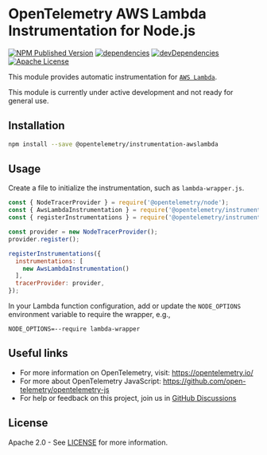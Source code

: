 # OpenTelemetry AWS Lambda Instrumentation for Node.js

[![NPM Published Version][npm-img]][npm-url]
[![dependencies][dependencies-image]][dependencies-url]
[![devDependencies][devDependencies-image]][devDependencies-url]
[![Apache License][license-image]][license-image]

This module provides automatic instrumentation for [`AWS Lambda`](https://docs.aws.amazon.com/lambda/latest/dg/nodejs-handler.html).

This module is currently under active development and not ready for general use.

## Installation

```bash
npm install --save @opentelemetry/instrumentation-awslambda
```

## Usage

Create a file to initialize the instrumentation, such as `lambda-wrapper.js`.
```js
const { NodeTracerProvider } = require('@opentelemetry/node');
const { AwsLambdaInstrumentation } = require('@opentelemetry/instrumentation-awslambda');
const { registerInstrumentations } = require('@opentelemetry/instrumentation');

const provider = new NodeTracerProvider();
provider.register();

registerInstrumentations({
  instrumentations: [
    new AwsLambdaInstrumentation()
  ],
  tracerProvider: provider,
});
```

In your Lambda function configuration, add or update the `NODE_OPTIONS` environment variable to require the wrapper, e.g.,

`NODE_OPTIONS=--require lambda-wrapper`

## Useful links

- For more information on OpenTelemetry, visit: <https://opentelemetry.io/>
- For more about OpenTelemetry JavaScript: <https://github.com/open-telemetry/opentelemetry-js>
- For help or feedback on this project, join us in [GitHub Discussions][discussions-url]

## License

Apache 2.0 - See [LICENSE][license-url] for more information.

[discussions-url]: https://github.com/open-telemetry/opentelemetry-js/discussions
[license-url]: https://github.com/open-telemetry/opentelemetry-js-contrib/blob/main/LICENSE
[license-image]: https://img.shields.io/badge/license-Apache_2.0-green.svg?style=flat
[dependencies-image]: https://status.david-dm.org/gh/open-telemetry/opentelemetry-js-contrib.svg?path=plugins%2Fnode%2Fopentelemetry-instrumentation-awslambda
[dependencies-url]: https://david-dm.org/open-telemetry/opentelemetry-js-contrib?path=plugins%2Fnode%2Fopentelemetry-instrumentation-awslambda
[devDependencies-image]: https://status.david-dm.org/gh/open-telemetry/opentelemetry-js-contrib.svg?path=plugins%2Fnode%2Fopentelemetry-instrumentation-awslambda&type=dev
[devDependencies-url]: https://david-dm.org/open-telemetry/opentelemetry-js-contrib?path=plugins%2Fnode%2Fopentelemetry-instrumentation-awslambda&type=dev
[npm-url]: https://www.npmjs.com/package/@opentelemetry/instrumentation-awslambda
[npm-img]: https://badge.fury.io/js/%40opentelemetry%2Finstrumentation-awslambda.svg
